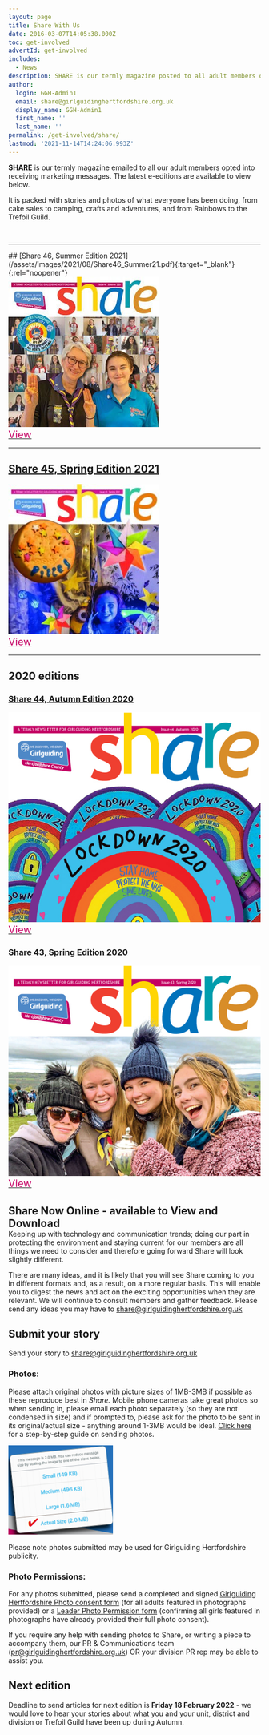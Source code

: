 ```yaml
---
layout: page
title: Share With Us
date: 2016-03-07T14:05:38.000Z
toc: get-involved
advertId: get-involved
includes:
  - News
description: SHARE is our termly magazine posted to all adult members of Girlguiding Hertfordshire. It is packed with stories and photos of everything that we do.
author:
  login: GGH-Admin1
  email: share@girlguidinghertfordshire.org.uk
  display_name: GGH-Admin1
  first_name: ''
  last_name: ''
permalink: /get-involved/share/
lastmod: '2021-11-14T14:24:06.993Z'
---
```

<div class="row">
<div class="col-sm-6">
<p class="lead"><strong>SHARE</strong> is our termly magazine emailed to all our adult members opted into receiving marketing messages. The latest e-editions are available to view below.</p>

It is packed with stories and photos of what everyone has been doing, from cake sales to camping, crafts and adventures, and from Rainbows to the Trefoil Guild.
</div>
<div class="col-sm-6"><img class=" wp-image-2996 aligncenter" src="/wp-content/uploads/2019/03/Share4-300x206.jpg" sizes="(max-width: 300px) 100vw, 300px" srcset="/wp-content/uploads/2019/03/Share4-300x206.jpg 300w, /wp-content/uploads/2019/03/Share4.jpg 700w" alt="" width="400px" /></div>
</div>

<hr />
## [Share 46, Summer Edition 2021](/assets/images/2021/08/Share46_Summer21.pdf){:target="_blank"}{:rel="noopener"}
<div class="row">
<div class="col-sm-6"><a href="/assets/images/2021/08/Share46_Summer21.pdf" target="_blank" rel="noopener"><img class="alignnone size-medium wp-image-4107" src="/assets/images/2021/08/Share46_Summer21_300.jpg" alt="Cover of issue 46 of share magazine" width="300" height="300" /></a></div>
<div class="col-sm-6"><a class="btn btn-pink" href="/assets/images/2021/08/Share46_Summer21.pdf" target="_blank" rel="noopener"><span style="color: #c40063!important; font-size: 20px!important;">View</span></a></div>
</div>

<hr />

<h2><a href="/wp-content/uploads/2021/03/Share45_Spring21_single-pages_Final-Draft3.pdf" target="_blank" rel="noopener">Share 45, Spring Edition 2021</a></h2>
<div class="row">
<div class="col-sm-6"><a href="/wp-content/uploads/2021/03/Share45_Spring21_single-pages_Final-Draft3.pdf" target="_blank" rel="noopener"><img class="alignnone size-medium wp-image-4107" src="/wp-content/uploads/2021/03/Share45_Spring21-e1616098568704-300x300.jpg" alt="Cover of issue 45 of share magazine" width="300" height="300" /></a></div>
<div class="col-sm-6"><a class="btn btn-pink" href="/wp-content/uploads/2021/03/Share45_Spring21_single-pages_Final-Draft3.pdf" target="_blank" rel="noopener"><span style="color: #c40063!important; font-size: 20px!important;">View</span></a></div>
</div>

<hr />

<h2>2020 editions</h2>
<div class="row">
<div class="col-xs-6">
<div class="row">
<div class="col-xs-12">
<h3><a style="word-break: unset;" href="/wp-content/uploads/2020/04/Share-43_Spring20_8pp.pdf" target="_blank" rel="noopener">Share 44, Autumn Edition 2020</a></h3>
</div>
<div class="col-sm-6"><a href="/wp-content/uploads/2020/11/Share44_Autumn20.pdf" target="_blank" rel="noopener"><img class="ambdes" title="View Share Autunm Edition 2020" src="/wp-content/uploads/2020/11/GGH-Share44-Autunm44.jpg" /></a></div>
<div class="col-sm-6"><a class="btn btn-pink" href="/wp-content/uploads/2020/11/Share44_Autumn20.pdf" target="_blank" rel="noopener"><span style="color: #c40063!important; font-size: 20px!important;">View</span></a></div>
</div>
</div>
<div class="col-xs-6">
<div class="row">
<div class="col-xs-12">
<h3><a style="word-break: unset;" href="/wp-content/uploads/2020/04/Share-43_Spring20_8pp.pdf" target="_blank" rel="noopener">Share 43, Spring Edition 2020</a></h3>
</div>
<div class="col-sm-6"><a href="/wp-content/uploads/2020/04/Share-43_Spring20_8pp.pdf" target="_blank" rel="noopener"><img class="ambdes thumb" title="View Share Spring Edition 2020" src="/wp-content/uploads/2020/04/Share-43-Spring-600x500-1.jpg" /></a></div>
<div class="col-sm-6"><a class="btn btn-pink" href="/wp-content/uploads/2020/04/Share-43_Spring20_8pp.pdf" target="_blank" rel="noopener"><span style="color: #c40063!important; font-size: 20px!important;">View</span></a></div>
</div>
</div>
</div>
<h2 style="margin-bottom: 0; margin-top: 30px;">Share Now Online - available to View and Download</h2>
Keeping up with technology and communication trends; doing our part in protecting the environment and staying current for our members are all things we need to consider and therefore going forward Share will look slightly different.

There are many ideas, and it is likely that you will see Share coming to you in different formats and, as a result, on a more regular basis. This will enable you to digest the news and act on the exciting opportunities when they are relevant. We will continue to consult members and gather feedback. Please send any ideas you may have to <a href="mailto:share@girlguidinghertfordshire.org.uk" target="_blank" rel="noopener">share@girlguidinghertfordshire.org.uk</a>

## Submit your story
Send your story to <a href="mailto:share@girlguidinghertfordshire.org.uk">share@girlguidinghertfordshire.org.uk</a>

### Photos: 
Please attach original photos with picture sizes of 1MB-3MB if possible as these reproduce best in <em>Share.</em> Mobile phone cameras take great photos so when sending in, please email each photo separately (so they are not condensed in size) and if prompted to, please ask for the photo to be sent in its original/actual size - anything around 1-3MB would be ideal. <a href="https://www.dropbox.com/s/9f9jjetv5hxki0d/How%20to%20Submit%20Photos%20for%20Share%20Magazine.pdf?dl=0" target="_blank" rel="noopener">Click here</a> for a step-by-step guide on sending photos.

<img class="pull-right" src="/wp-content/uploads/2021/01/Photo-1-3mb.png" alt="" width="209" height="178" />

Please note photos submitted may be used for Girlguiding Hertfordshire publicity.

### Photo Permissions: 
For any photos submitted, please send a completed and signed <a href="/wp-content/uploads/2021/03/Girlguiding-Hertfordshire-Photo-consent-form-version-B.docx" target="_blank" rel="noopener">Girlguiding Hertfordshire Photo consent form</a> (for all adults featured in photographs provided) or a <a href="/wp-content/uploads/2021/03/LEADER-Photo-Permission-form.docx" target="_blank" rel="noopener">Leader Photo Permission form</a> (confirming all girls featured in photographs have already provided their full photo consent).

If you require any help with sending photos to Share, or writing a piece to accompany them, our PR & Communications team ([pr@girlguidinghertfordshire.org.uk](mailto:pr@girlguidinghertfordshire.org.uk)) OR your division PR rep may be able to assist you.

## Next edition
Deadline to send articles for next edition is **Friday 18 February 2022** - we would love to hear your stories about what you and your unit, district and division or Trefoil Guild have been up during Autumn.
